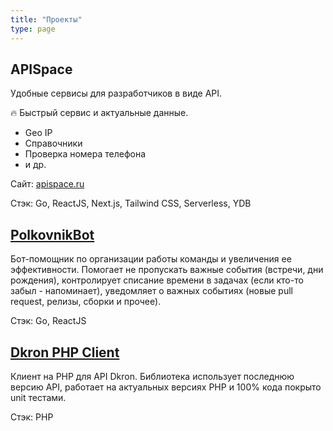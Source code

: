 ```yaml
---
title: "Проекты"
type: page
---
```


## APISpace

Удобные сервисы для разработчиков в виде API. 

🔥 Быстрый сервис и актуальные данные.

- Geo IP
- Справочники
- Проверка номера телефона
- и др.

Сайт: [apispace.ru](https://apispace.ru/)

Стэк: Go, ReactJS, Next.js, Tailwind CSS, Serverless, YDB

## [PolkovnikBot](/projects/polkovnik-bot/)

Бот-помощник по организации работы команды и увеличения ее эффективности.
Помогает не пропускать важные события (встречи, дни рождения), контролирует списание времени в задачах (если кто-то забыл - напоминает),
уведомляет о важных событиях (новые pull request, релизы, сборки и прочее).

Стэк: Go, ReactJS

## [Dkron PHP Client](/projects/dkron-php-client/)

Клиент на PHP для API Dkron. Библиотека использует последнюю версию API, работает на актуальных версиях PHP и 100% кода покрыто unit тестами.

Стэк: PHP